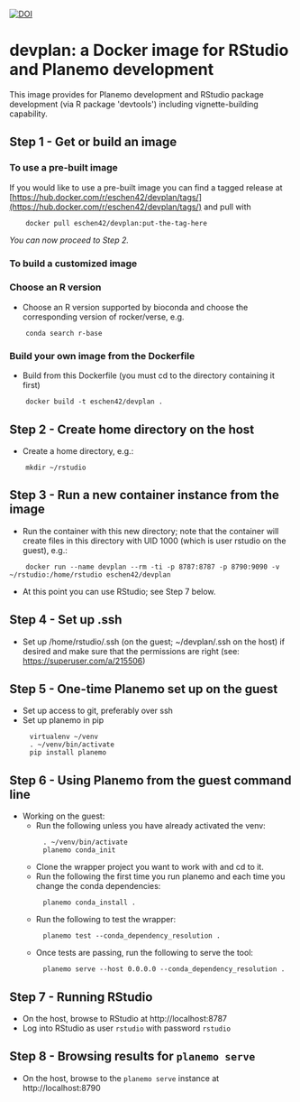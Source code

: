 [![DOI](https://zenodo.org/badge/118467922.svg)](https://zenodo.org/badge/latestdoi/118467922)

# devplan: a Docker image for RStudio and Planemo development

This image provides for Planemo development and RStudio package development (via R package 'devtools') including vignette-building capability.

## Step 1 - Get or build an image

### To use a pre-built image 

If you would like to use a pre-built image you can find a tagged release at [https://hub.docker.com/r/eschen42/devplan/tags/](https://hub.docker.com/r/eschen42/devplan/tags/) and pull with
```
    docker pull eschen42/devplan:put-the-tag-here
```

*You can now proceed to Step 2.*

### To build a customized image 

### Choose an R version
   - Choose an R version supported by bioconda and choose the corresponding version of rocker/verse, e.g.
   ```
       conda search r-base
   ```

### Build your own image from the Dockerfile
   - Build from this Dockerfile (you must cd to the directory containing it first)
   ```
       docker build -t eschen42/devplan .
   ```

## Step 2 - Create home directory on the host
   - Create a home directory, e.g.:
   ```
       mkdir ~/rstudio
   ```

## Step 3 - Run a new container instance from the image
   - Run the container with this new directory; note that the container will create
     files in this directory with UID 1000 (which is user rstudio on the guest), e.g.:
   ```
       docker run --name devplan --rm -ti -p 8787:8787 -p 8790:9090 -v ~/rstudio:/home/rstudio eschen42/devplan
   ```
   - At this point you can use RStudio; see Step 7 below.

## Step 4 - Set up .ssh
   - Set up /home/rstudio/.ssh (on the guest; ~/devplan/.ssh on the host) if desired
     and make sure that the permissions are right (see: https://superuser.com/a/215506)


## Step 5 - One-time Planemo set up on the guest
   - Set up access to git, preferably over ssh
   - Set up planemo in pip
   ```
        virtualenv ~/venv
        . ~/venv/bin/activate
        pip install planemo
   ```

## Step 6 - Using Planemo from the guest command line
   - Working on the guest:
       - Run the following unless you have already activated the venv:
       ```
            . ~/venv/bin/activate
            planemo conda_init
       ```
       - Clone the wrapper project you want to work with and cd to it.
       - Run the following the first time you run planemo and each time you change the conda dependencies:
       ```
            planemo conda_install .
       ```
       - Run the following to test the wrapper:
       ```
            planemo test --conda_dependency_resolution .
       ```
       - Once tests are passing, run the following to serve the tool:
       ```
            planemo serve --host 0.0.0.0 --conda_dependency_resolution .
       ```

## Step 7 - Running RStudio
   - On the host, browse to RStudio at http://localhost:8787
   - Log into RStudio as user `rstudio` with password `rstudio`

## Step 8 - Browsing results for `planemo serve`
   - On the host, browse to the `planemo serve` instance at http://localhost:8790
